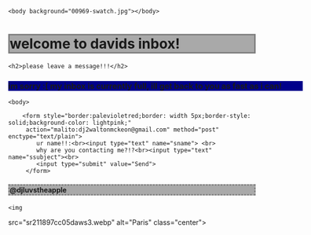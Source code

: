 <!DOCTYPE html>

<html>

<head> <link rel="stylesheet" href="style.css" />

<title>davids inbox <3</title>


<head>

    <body background="00969-swatch.jpg"></body>

   
   

   <h1 style="border:grey;border: width 5px;border-style: solid;background-color: darkgray;"> welcome to davids inbox!</h1>

    
    <h2>please leave a message!!!</h2>

  
   <div id='page' style='width:600px'>
   <h3 style="border:grey;border:border-style solid;background-color: darkblue;">im sorry :[ my inbox is currently full, ill get back to you as fast as i can!</h3>
   </div>
   
    
    <body>
        
        <form style="border:palevioletred;border: width 5px;border-style: solid;background-color: lightpink;"
         action="malito:dj2waltonmckeon@gmail.com" method="post" enctype="text/plain">
            ur name!!:<br><input type="text" name="sname"> <br>
            why are you contacting me?!?<br><input type="text" name="ssubject"><br>
            <input type="submit" value="Send">
         </form>

   <h4 style="border:grey;border: width 5px;border-style: dotted;background-color: darkgray;">@djluvstheapple</h4>
   
 
    <img
   
   src="sr211897cc05daws3.webp" alt="Paris" class="center">
  

  </html>
 </body>


